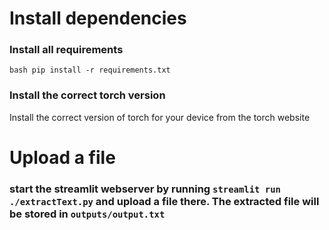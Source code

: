 # Install dependencies

### Install all requirements
```bash pip install -r requirements.txt```

### Install the correct torch version
Install the correct version of torch for your device from the torch website

# Upload a file
### start the streamlit webserver by running ```streamlit run ./extractText.py``` and upload a file there. The extracted file will be stored in ```outputs/output.txt```